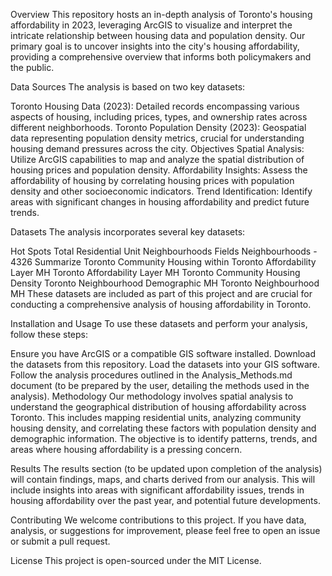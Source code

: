 Overview
This repository hosts an in-depth analysis of Toronto's housing affordability in 2023, leveraging ArcGIS to visualize and interpret the intricate relationship between housing data and population density. Our primary goal is to uncover insights into the city's housing affordability, providing a comprehensive overview that informs both policymakers and the public.

Data Sources
The analysis is based on two key datasets:

Toronto Housing Data (2023): Detailed records encompassing various aspects of housing, including prices, types, and ownership rates across different neighborhoods.
Toronto Population Density (2023): Geospatial data representing population density metrics, crucial for understanding housing demand pressures across the city.
Objectives
Spatial Analysis: Utilize ArcGIS capabilities to map and analyze the spatial distribution of housing prices and population density.
Affordability Insights: Assess the affordability of housing by correlating housing prices with population density and other socioeconomic indicators.
Trend Identification: Identify areas with significant changes in housing affordability and predict future trends.

Datasets
The analysis incorporates several key datasets:

Hot Spots Total Residential Unit
Neighbourhoods Fields
Neighbourhoods - 4326
Summarize Toronto Community Housing within Toronto Affordability Layer MH
Toronto Affordability Layer MH
Toronto Community Housing Density
Toronto Neighbourhood Demographic MH
Toronto Neighbourhood MH
These datasets are included as part of this project and are crucial for conducting a comprehensive analysis of housing affordability in Toronto.

Installation and Usage
To use these datasets and perform your analysis, follow these steps:

Ensure you have ArcGIS or a compatible GIS software installed.
Download the datasets from this repository.
Load the datasets into your GIS software.
Follow the analysis procedures outlined in the Analysis_Methods.md document (to be prepared by the user, detailing the methods used in the analysis).
Methodology
Our methodology involves spatial analysis to understand the geographical distribution of housing affordability across Toronto. This includes mapping residential units, analyzing community housing density, and correlating these factors with population density and demographic information. The objective is to identify patterns, trends, and areas where housing affordability is a pressing concern.

Results
The results section (to be updated upon completion of the analysis) will contain findings, maps, and charts derived from our analysis. This will include insights into areas with significant affordability issues, trends in housing affordability over the past year, and potential future developments.

Contributing
We welcome contributions to this project. If you have data, analysis, or suggestions for improvement, please feel free to open an issue or submit a pull request.

License
This project is open-sourced under the MIT License.
